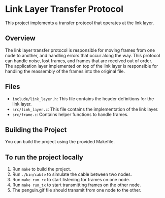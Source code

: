 # Link Layer Transfer Protocol

This project implements a transfer protocol that operates at the link layer. 

## Overview

The link layer transfer protocol is responsible for moving frames from one node to another, and handling errors that occur along the way.
This protocol can handle noise, lost frames, and frames that are received out of order.
The application layer implemented on top of the link layer is responsible for handling the reassembly of the frames into the original file.

## Files

- `include/link_layer.h`: This file contains the header definitions for the link layer.
- `src/link_layer.c`: This file contains the implementation of the link layer.
- `src/frame.c`: Contains helper functions to handle frames.

## Building the Project

You can build the project using the provided Makefile.

## To run the project locally

1. Run `make` to build the project.
2. Run `./bin/cable` to simulate the cable between two nodes.
3. Run `make run_rx` to start listening for frames on one node.
4. Run `make run_tx` to start transmitting frames on the other node.
5. The penguin.gif file should transmit from one node to the other.
